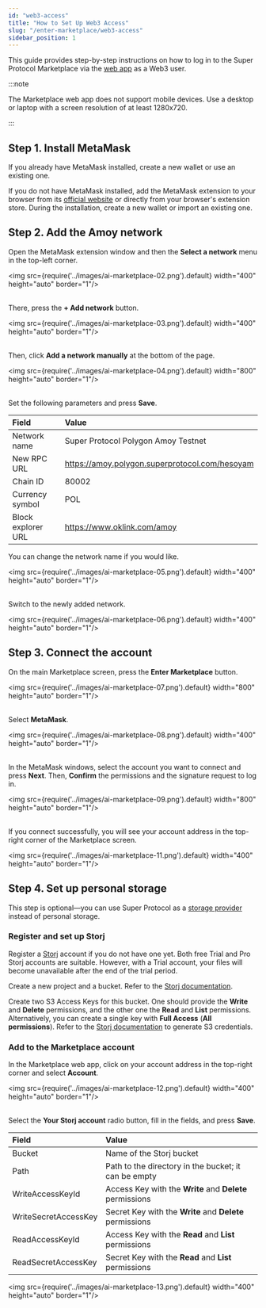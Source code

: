 ```yaml
---
id: "web3-access"
title: "How to Set Up Web3 Access"
slug: "/enter-marketplace/web3-access"
sidebar_position: 1
---
```


This guide provides step-by-step instructions on how to log in to the Super Protocol Marketplace via the [web app](https://marketplace.superprotocol.com/) as a Web3 user.

:::note

The Marketplace web app does not support mobile devices. Use a desktop or laptop with a screen resolution of at least 1280x720.

:::

## Step 1. Install MetaMask

If you already have MetaMask installed, create a new wallet or use an existing one.

If you do not have MetaMask installed, add the MetaMask extension to your browser from its [official website](https://metamask.io/) or directly from your browser's extension store. During the installation, create a new wallet or import an existing one.

## Step 2. Add the Amoy network

Open the MetaMask extension window and then the **Select a network** menu in the top-left corner.

<img src={require('../images/ai-marketplace-02.png').default} width="400" height="auto" border="1"/>
<br/>
<br/>

There, press the **+ Add network** button.

<img src={require('../images/ai-marketplace-03.png').default} width="400" height="auto" border="1"/>
<br/>
<br/>

Then, click **Add a network manually** at the bottom of the page.

<img src={require('../images/ai-marketplace-04.png').default} width="800" height="auto" border="1"/>
<br/>
<br/>

Set the following parameters and press **Save**.

| **Field** | **Value** |
| :- | :- |
| Network name | Super Protocol Polygon Amoy Testnet |
| New RPC URL | https://amoy.polygon.superprotocol.com/hesoyam |
| Chain ID | 80002 |
| Currency symbol | POL |
| Block explorer URL | https://www.oklink.com/amoy |

You can change the network name if you would like.

<img src={require('../images/ai-marketplace-05.png').default} width="400" height="auto" border="1"/>
<br/>
<br/>

Switch to the newly added network.

<img src={require('../images/ai-marketplace-06.png').default} width="400" height="auto" border="1"/>
<br/>

## Step 3. Connect the account

On the main Marketplace screen, press the **Enter Marketplace** button.

<img src={require('../images/ai-marketplace-07.png').default} width="800" height="auto" border="1"/>
<br/>
<br/>

Select **MetaMask**.

<img src={require('../images/ai-marketplace-08.png').default} width="400" height="auto" border="1"/>
<br/>
<br/>

In the MetaMask windows, select the account you want to connect and press **Next**. Then, **Confirm** the permissions and the signature request to log in.

<img src={require('../images/ai-marketplace-09.png').default} width="800" height="auto" border="1"/>
<br/>
<br/>

If you connect successfully, you will see your account address in the top-right corner of the Marketplace screen.

<img src={require('../images/ai-marketplace-11.png').default} width="400" height="auto" border="1"/>
<br/>

## Step 4. Set up personal storage

This step is optional—you can use Super Protocol as a [storage provider](/ai-marketplace/upload-content#select-a-storage-provider) instead of personal storage.

### Register and set up Storj

Register a [Storj](https://www.storj.io/) account if you do not have one yet. Both free Trial and Pro Storj accounts are suitable. However, with a Trial account, your files will become unavailable after the end of the trial period.

Create a new project and a bucket. Refer to the [Storj documentation](https://docs.storj.io/dcs/getting-started/quickstart-objectbrowser/).

Create two S3 Access Keys for this bucket. One should provide the **Write** and **Delete** permissions, and the other one the **Read** and **List** permissions. Alternatively, you can create a single key with **Full Access** (**All permissions**). Refer to the [Storj documentation](https://storj.dev/dcs/getting-started#generate-s3-compatible-credentials) to generate S3 credentials.

### Add to the Marketplace account

In the Marketplace web app, click on your account address in the top-right corner and select **Account**.

<img src={require('../images/ai-marketplace-12.png').default} width="400" height="auto" border="1"/>
<br/>
<br/>

Select the **Your Storj account** radio button, fill in the fields, and press **Save**.

| **Field** | **Value** |
| :- | :- |
| Bucket | Name of the Storj bucket |
| Path | Path to the directory in the bucket; it can be empty |
| WriteAccessKeyId | Access Key with the **Write** and **Delete** permissions |
| WriteSecretAccessKey | Secret Key with the **Write** and **Delete** permissions |
| ReadAccessKeyId | Access Key with the **Read** and **List** permissions |
| ReadSecretAccessKey | Secret Key with the **Read** and **List** permissions |

<img src={require('../images/ai-marketplace-13.png').default} width="400" height="auto" border="1"/>
<br/>